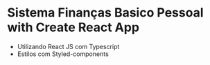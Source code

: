 # Sistema Finanças Basico Pessoal with Create React App

- Utilizando React JS com Typescript
- Estilos com Styled-components

